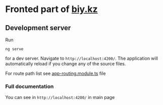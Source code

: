 # Fronted part of [biy.kz](https://mp.biy.kz)


## Development server
Run
```dotenv
ng serve
```
for a dev server. Navigate to `http://localhost:4200/`. The application will automatically reload if you change any of the source files.

For route path list see [app-routing.module.ts](src/app/app-routing.module.ts:21) file

### Full documentation 
You can see in `http://localhost:4200/` in main page
